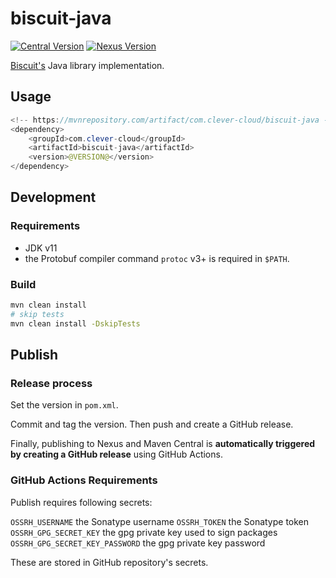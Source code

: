 # biscuit-java

[![Central Version](https://img.shields.io/maven-central/v/com.clever-cloud/biscuit-java)](https://mvnrepository.com/artifact/com.clever-cloud/biscuit-java)
[![Nexus Version](https://img.shields.io/nexus/r/com.clever-cloud/biscuit-java?server=https%3A%2F%2Foss.sonatype.org)](https://search.maven.org/artifact/com.clever-cloud/biscuit-java)

[Biscuit's](https://github.com/CleverCloud/biscuit) Java library implementation.

## Usage

```java
<!-- https://mvnrepository.com/artifact/com.clever-cloud/biscuit-java -->
<dependency>
    <groupId>com.clever-cloud</groupId>
    <artifactId>biscuit-java</artifactId>
    <version>@VERSION@</version>
</dependency>
```

## Development

### Requirements

* JDK v11
* the Protobuf compiler command `protoc` v3+ is required in `$PATH`.

### Build

```bash
mvn clean install
# skip tests
mvn clean install -DskipTests
```

## Publish

### Release process

Set the version in `pom.xml`.

Commit and tag the version. Then push and create a GitHub release.

Finally, publishing to Nexus and Maven Central is **automatically triggered by creating a GitHub release** using GitHub Actions.

### GitHub Actions Requirements

Publish requires following secrets:

`OSSRH_USERNAME` the Sonatype username
`OSSRH_TOKEN` the Sonatype token
`OSSRH_GPG_SECRET_KEY` the gpg private key used to sign packages
`OSSRH_GPG_SECRET_KEY_PASSWORD` the gpg private key password

These are stored in GitHub repository's secrets.
